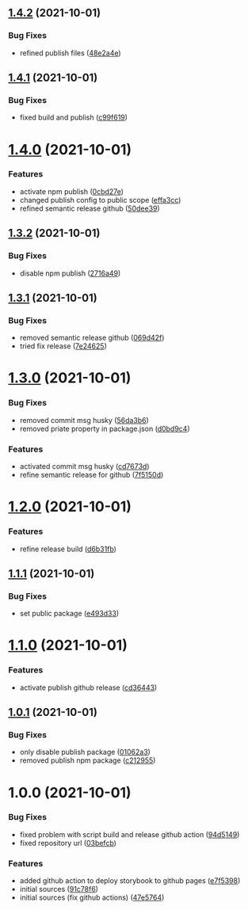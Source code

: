 ## [1.4.2](https://github.com/puzzle-framework/react-app-flow/compare/v1.4.1...v1.4.2) (2021-10-01)


### Bug Fixes

* refined publish files ([48e2a4e](https://github.com/puzzle-framework/react-app-flow/commit/48e2a4e1bc6390007b2813359f99103fb6283d33))

## [1.4.1](https://github.com/puzzle-framework/react-app-flow/compare/v1.4.0...v1.4.1) (2021-10-01)


### Bug Fixes

* fixed build and publish ([c99f619](https://github.com/puzzle-framework/react-app-flow/commit/c99f6190f750456f5c9da7ab46a439e9a10a5871))

# [1.4.0](https://github.com/puzzle-framework/react-app-flow/compare/v1.3.2...v1.4.0) (2021-10-01)


### Features

* activate npm publish ([0cbd27e](https://github.com/puzzle-framework/react-app-flow/commit/0cbd27e28837eafa8157572f26ef2de715331cec))
* changed publish config to public scope ([effa3cc](https://github.com/puzzle-framework/react-app-flow/commit/effa3cce89b21fd5d8a01afae58ae515adce798f))
* refined semantic release github ([50dee39](https://github.com/puzzle-framework/react-app-flow/commit/50dee39f081bf590aedcd2d5a13bebd87a03beff))

## [1.3.2](https://github.com/puzzle-framework/react-app-flow/compare/v1.3.1...v1.3.2) (2021-10-01)


### Bug Fixes

* disable npm publish ([2716a49](https://github.com/puzzle-framework/react-app-flow/commit/2716a492e3006ca64e70ebe8d7163db4e844418e))

## [1.3.1](https://github.com/puzzle-framework/react-app-flow/compare/v1.3.0...v1.3.1) (2021-10-01)


### Bug Fixes

* removed semantic release github ([069d42f](https://github.com/puzzle-framework/react-app-flow/commit/069d42fac0b789d833b021b9ac78452098b6a9ed))
* tried fix release ([7e24625](https://github.com/puzzle-framework/react-app-flow/commit/7e24625e9d7717535f3f91f95674f0dc24c9f8fc))

# [1.3.0](https://github.com/puzzle-framework/react-app-flow/compare/v1.2.0...v1.3.0) (2021-10-01)


### Bug Fixes

* removed commit msg husky ([56da3b6](https://github.com/puzzle-framework/react-app-flow/commit/56da3b6573536bc45f923361ce73cf3530b0a1e8))
* removed priate property in package.json ([d0bd9c4](https://github.com/puzzle-framework/react-app-flow/commit/d0bd9c4f1e4165dee348deacf11f8c35931aee5c))


### Features

* activated commit msg husky ([cd7673d](https://github.com/puzzle-framework/react-app-flow/commit/cd7673d7c2e9381128a39cd5ebb8ca7b5f8625c1))
* refine semantic release for github ([7f5150d](https://github.com/puzzle-framework/react-app-flow/commit/7f5150da3559d0862eb2fbc65f06bbb34bbf1486))

# [1.2.0](https://github.com/puzzle-framework/react-app-flow/compare/v1.1.1...v1.2.0) (2021-10-01)


### Features

* refine release build ([d6b31fb](https://github.com/puzzle-framework/react-app-flow/commit/d6b31fbb0ffba2c69aed5c17d58721587e472d72))

## [1.1.1](https://github.com/puzzle-framework/react-app-flow/compare/v1.1.0...v1.1.1) (2021-10-01)


### Bug Fixes

* set public package ([e493d33](https://github.com/puzzle-framework/react-app-flow/commit/e493d33990c159b415df7b3b0320485d0fb37d1c))

# [1.1.0](https://github.com/puzzle-framework/react-app-flow/compare/v1.0.1...v1.1.0) (2021-10-01)


### Features

* activate publish github release ([cd36443](https://github.com/puzzle-framework/react-app-flow/commit/cd36443cc04babaa95ba23637e22a0882ba0c3fb))

## [1.0.1](https://github.com/puzzle-framework/react-app-flow/compare/v1.0.0...v1.0.1) (2021-10-01)


### Bug Fixes

* only disable publish package ([01062a3](https://github.com/puzzle-framework/react-app-flow/commit/01062a3bd92687e8d5ecc5eb74476b675d1733df))
* removed publish npm package ([c212955](https://github.com/puzzle-framework/react-app-flow/commit/c212955389f4116c31972ea0c7878bda75a80f97))

# 1.0.0 (2021-10-01)


### Bug Fixes

* fixed problem with script build and release github action ([94d5149](https://github.com/puzzle-framework/react-app-flow/commit/94d5149bc8d48483cbf257acc8672952a6ee8f5e))
* fixed repository url ([03befcb](https://github.com/puzzle-framework/react-app-flow/commit/03befcb8c35066023bc2dc9f7798343ff6f0353b))


### Features

* added github action to deploy storybook to github pages ([e7f5398](https://github.com/puzzle-framework/react-app-flow/commit/e7f53983c89c0e7ea21182cf49a35aba7e879b9d))
* initial sources ([91c78f6](https://github.com/puzzle-framework/react-app-flow/commit/91c78f6876818e60a4ed0853989d8b69e97efbc8))
* initial sources (fix github actions) ([47e5764](https://github.com/puzzle-framework/react-app-flow/commit/47e57642ec9891c841dcdec0551dfa1aab1a791e))
